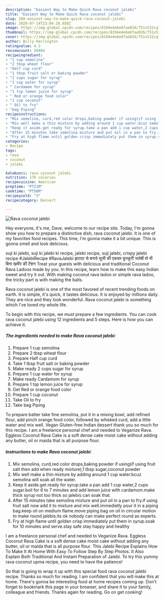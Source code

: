 ```yaml
---
description: "Easiest Way to Make Quick Rava coconut jalebi"
title: "Easiest Way to Make Quick Rava coconut jalebi"
slug: 280-easiest-way-to-make-quick-rava-coconut-jalebi
date: 2020-07-14T23:04:28.858Z
image: https://img-global.cpcdn.com/recipes/8194e4e6e6fae026/751x532cq70/rava-coconut-jalebi-recipe-main-photo.jpg
thumbnail: https://img-global.cpcdn.com/recipes/8194e4e6e6fae026/751x532cq70/rava-coconut-jalebi-recipe-main-photo.jpg
cover: https://img-global.cpcdn.com/recipes/8194e4e6e6fae026/751x532cq70/rava-coconut-jalebi-recipe-main-photo.jpg
author: Billy Harrington
ratingvalue: 4.3
reviewcount: 20404
recipeingredient:
- "1 cup semolina"
- "2 tbsp wheat flour"
- "Half cup curd"
- "1 tbsp fruit salt or baking powder"
- "2 cups sugar for syrup"
- "1 cup water for syrup"
- " Cardamom for syrup"
- "1 tsp lemon juice for syrup"
- " Red or orange food color"
- "1 cup coconut"
- " Oil to fry"
- "bag Piping"
recipeinstructions:
- "Mix semolina, curd,red color drops,baking powder if using(if using fruit salt then add when ready mixture),1 tbsp sugar,coconut powder"
- "Mix well make a thin mixture by adding around 1 cup water.bcuz semolina will soak all the water."
- "Keep it aside.get ready for syrup.take a pan add 1 cup water,2 cups sugar.boil for 6 to 7 minutes and add lemon juice with cardamom.make thick syrup not too thick so jalebis can soak that."
- "After 15 minutes take semolina mixture and put oil in a pan to fry.if using fruit salt now add it to mixture and mix well.immedietly pour it in a piping bag.keep oil on medium flame.move piping bag on oil in circular motion to make round jalebis.its ok nobody can make perfect round as experts."
- "Fry at high flame until golden crisp immediately put them in syrup.soak for 10 minutes and serve.stay safe stay happy and healthy"
categories:
- Recipe
tags:
- rava
- coconut
- jalebi

katakunci: rava coconut jalebi 
nutrition: 176 calories
recipecuisine: American
preptime: "PT21M"
cooktime: "PT56M"
recipeyield: "3"
recipecategory: Dessert

---
```



![Rava coconut jalebi](https://img-global.cpcdn.com/recipes/8194e4e6e6fae026/751x532cq70/rava-coconut-jalebi-recipe-main-photo.jpg)

Hey everyone, it's me, Dave, welcome to our recipe site. Today, I'm gonna show you how to prepare a distinctive dish, rava coconut jalebi. It is one of my favorites food recipes. This time, I'm gonna make it a bit unique. This is gonna smell and look delicious.

suji ki jalebi, suji ki jalebi ki recipe, jalebi recipe, suji jalebi, crispy jalebi recipe #JalebiRecipe #RavaJalebi झटपट से बनाये सूजी की एकदम कुरकुरी जलेबी वो भी बिना खमीर की टेंशन Treat your guests with delicious and traditional Coconut Rava Ladoos made by you. In this recipe, learn how to make this easy Indian sweet and try it out. With making coconut rava ladoo or simple rava ladoo, the tricky part is with making the balls.

Rava coconut jalebi is one of the most favored of recent trending foods on earth. It is simple, it's quick, it tastes delicious. It is enjoyed by millions daily. They are nice and they look wonderful. Rava coconut jalebi is something which I've loved my whole life.


To begin with this recipe, we must prepare a few ingredients. You can cook rava coconut jalebi using 12 ingredients and 5 steps. Here is how you can achieve it.

<!--inarticleads1-->

##### The ingredients needed to make Rava coconut jalebi:

1. Prepare 1 cup semolina
1. Prepare 2 tbsp wheat flour
1. Prepare Half cup curd
1. Take 1 tbsp fruit salt or baking powder
1. Make ready 2 cups sugar for syrup
1. Prepare 1 cup water for syrup
1. Make ready  Cardamom for syrup
1. Prepare 1 tsp lemon juice for syrup
1. Get  Red or orange food color
1. Prepare 1 cup coconut
1. Take  Oil to fry
1. Take bag Piping


To prepare batter take fine semolina, put it in a mixing bowl, add refined flour, add pinch orange food color, followed by whisked curd, add a little water and mix well. Vegan Gluten-free Indian dessert thank you so much for this recipe. I am a freelance personal chef and needed to Veganize Rava. Eggless Coconut Rava Cake is a soft dense cake moist cake without adding any butter, oil or maida that is all purpose flour. 

<!--inarticleads2-->

##### Instructions to make Rava coconut jalebi:

1. Mix semolina, curd,red color drops,baking powder if using(if using fruit salt then add when ready mixture),1 tbsp sugar,coconut powder
1. Mix well make a thin mixture by adding around 1 cup water.bcuz semolina will soak all the water.
1. Keep it aside.get ready for syrup.take a pan add 1 cup water,2 cups sugar.boil for 6 to 7 minutes and add lemon juice with cardamom.make thick syrup not too thick so jalebis can soak that.
1. After 15 minutes take semolina mixture and put oil in a pan to fry.if using fruit salt now add it to mixture and mix well.immedietly pour it in a piping bag.keep oil on medium flame.move piping bag on oil in circular motion to make round jalebis.its ok nobody can make perfect round as experts.
1. Fry at high flame until golden crisp immediately put them in syrup.soak for 10 minutes and serve.stay safe stay happy and healthy


I am a freelance personal chef and needed to Veganize Rava. Eggless Coconut Rava Cake is a soft dense cake moist cake without adding any butter, oil or maida that is all purpose flour. This Jalebi Recipe Explains How To Make It At Home With Easy To Follow Step By Step Photos. It Also Explain Both Traditional And Instant Preparation of Jalebi. To try this yummy rava coconut upma recipe, you need to have the patience! 

So that is going to wrap it up with this special food rava coconut jalebi recipe. Thanks so much for reading. I am confident that you will make this at home. There's gonna be interesting food at home recipes coming up. Don't forget to bookmark this page in your browser, and share it to your family, colleague and friends. Thanks again for reading. Go on get cooking!
